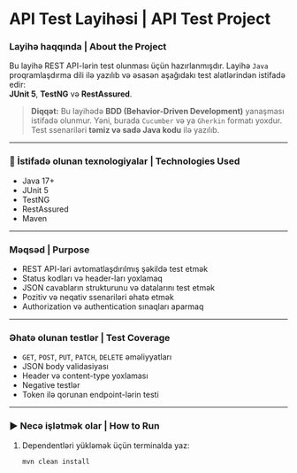 # API Test Layihəsi | API Test Project

###  Layihə haqqında | About the Project

Bu layihə REST API-lərin test olunması üçün hazırlanmışdır. Layihə `Java` proqramlaşdırma dili ilə yazılıb və əsasən aşağıdakı test alətlərindən istifadə edir:  
**JUnit 5**, **TestNG** və **RestAssured**.

> **Diqqət:** Bu layihədə **BDD (Behavior-Driven Development)** yanaşması istifadə olunmur. Yəni, burada `Cucumber` və ya `Gherkin` formatı yoxdur. Test ssenariləri **təmiz və sadə Java kodu** ilə yazılıb.

---

### 🔧 İstifadə olunan texnologiyalar | Technologies Used

- Java 17+
- JUnit 5
- TestNG
- RestAssured
- Maven

---

###  Məqsəd | Purpose

- REST API-ləri avtomatlaşdırılmış şəkildə test etmək
- Status kodları və header-ları yoxlamaq
- JSON cavabların strukturunu və datalarını test etmək
- Pozitiv və neqativ ssenariləri əhatə etmək
- Authorization və authentication sınaqları aparmaq

---

###  Əhatə olunan testlər | Test Coverage

- `GET`, `POST`, `PUT`, `PATCH`, `DELETE` əməliyyatları
- JSON body validasiyası
- Header və content-type yoxlaması
- Negative testlər
- Token ilə qorunan endpoint-lərin testi

---

### ▶ Necə işlətmək olar | How to Run

1. Dependentləri yükləmək üçün terminalda yaz:
   ```bash
   mvn clean install

